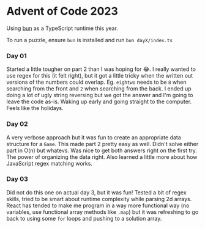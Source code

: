 # Advent of Code 2023

Using [bun](https://bun.sh/) as a TypeScript runtime this year.

To run a puzzle, ensure `bun` is installed and run `bun dayX/index.ts`

### Day 01

Started a little tougher on part 2 than I was hoping for 😂. I really wanted to use regex for this (it felt right), but it got a little tricky when the written out versions of the numbers could overlap. Eg. `eightwo` needs to be `8` when searching from the front and `2` when searching from the back. I ended up doing a lot of ugly string reversing but we got the answer and I'm going to leave the code as-is. Waking up early and going straight to the computer. Feels like the holidays.

### Day 02

A very verbose approach but it was fun to create an appropriate data structure for a `Game`. This made part 2 pretty easy as well. Didn't solve either part in O(n) but whatevs. Was nice to get both answers right on the first try. The power of organizing the data right. Also learned a little more about how JavaScript regex matching works.

### Day 03

Did not do this one on actual day 3, but it was fun! Tested a bit of regex skills, tried to be smart about runtime complexity while parsing 2d arrays. React has tended to make me program in a way more functional way (no variables, use functional array methods like `.map`) but it was refreshing to go back to using some `for` loops and pushing to a solution array.
